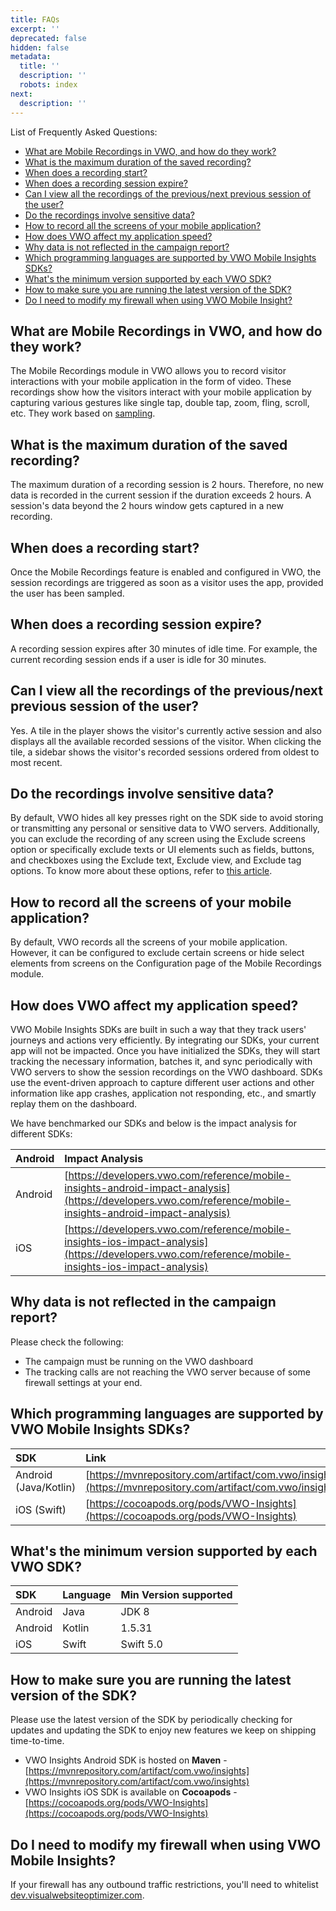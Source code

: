 ```yaml
---
title: FAQs
excerpt: ''
deprecated: false
hidden: false
metadata:
  title: ''
  description: ''
  robots: index
next:
  description: ''
---
```

List of Frequently Asked Questions:

* [What are Mobile Recordings in VWO, and how do they work?](https://developers.vwo.com/reference/mobile-insights-faqs#what-are-mobile-recordings-in-vwo-and-how-do-they-work)
* [What is the maximum duration of the saved recording?](https://developers.vwo.com/reference/mobile-insights-faqs#what-is-the-maximum-duration-of-the-saved-recording)
* [When does a recording start?](https://developers.vwo.com/reference/mobile-insights-faqs#when-does-a-recording-start)
* [When does a recording session expire?](https://developers.vwo.com/reference/mobile-insights-faqs#when-does-a-recording-session-expire)
* [Can I view all the recordings of the previous/next previous session of the user?](https://developers.vwo.com/reference/mobile-insights-faqs#can-i-view-all-the-recordings-of-the-previousnext-previous-session-of-the-user)
* [Do the recordings involve sensitive data?](https://developers.vwo.com/reference/mobile-insights-faqs#do-the-recordings-involve-sensitive-data)
* [How to record all the screens of your mobile application?](https://developers.vwo.com/reference/mobile-insights-faqs#how-to-record-all-the-screens-of-your-mobile-application)
* [How does VWO affect my application speed?](https://developers.vwo.com/reference/mobile-insights-faqs#how-does-vwo-affect-my-application-speed)
* [Why data is not reflected in the campaign report?](https://developers.vwo.com/reference/mobile-insights-faqs#why-data-is-not-reflected-in-the-campaign-report)
* [Which programming languages are supported by VWO Mobile Insights SDKs?](https://developers.vwo.com/reference/mobile-insights-faqs#which-programming-languages-are-supported-by-vwo-mobile-insights-sdks)
* [What's the minimum version supported by each VWO SDK?](https://developers.vwo.com/reference/mobile-insights-faqs#whats-the-minimum-version-supported-by-each-vwo-sdk)
* [How to make sure you are running the latest version of the SDK?](https://developers.vwo.com/reference/mobile-insights-faqs#how-to-make-sure-you-are-running-the-latest-version-of-the-sdk)
* [Do I need to modify my firewall when using VWO Mobile Insight?](https://developers.vwo.com/reference/mobile-insights-faqs#do-i-need-to-modify-my-firewall-when-using-vwo-fullstack)

## What are Mobile Recordings in VWO, and how do they work?

The Mobile Recordings module in VWO allows you to record visitor interactions with your mobile application in the form of video. These recordings show how the visitors interact with your mobile application by capturing various gestures like single tap, double tap, zoom, fling, scroll, etc. They work based on [sampling](https://help.vwo.com/hc/en-us/articles/360034213994).

## What is the maximum duration of the saved recording?

The maximum duration of a recording session is 2 hours. Therefore, no new data is recorded in the current session if the duration exceeds 2 hours. A session's data beyond the 2 hours window gets captured in a new recording.

## When does a recording start?

Once the Mobile Recordings feature is enabled and configured in VWO, the session recordings are triggered as soon as a visitor uses the app, provided the user has been sampled.

## When does a recording session expire?

A recording session expires after 30 minutes of idle time. For example, the current recording session ends if a user is idle for 30 minutes.

## Can I view all the recordings of the previous/next previous session of the user?

Yes. A tile in the player shows the visitor's currently active session and also displays all the available recorded sessions of the visitor. When clicking the tile, a sidebar shows the visitor's recorded sessions ordered from oldest to most recent.

## Do the recordings involve sensitive data?

By default, VWO hides all key presses right on the SDK side to avoid storing or transmitting any personal or sensitive data to VWO servers. Additionally, you can exclude the recording of any screen using the Exclude screens option or specifically exclude texts or UI elements such as fields, buttons, and checkboxes using the Exclude text, Exclude view, and Exclude tag options. To know more about these options, refer to [this article](https://help.vwo.com/hc/en-us/articles/12864264973337-Using-the-Mobile-Recordings-Dashboard-in-VWO).

## How to record all the screens of your mobile application?

By default, VWO records all the screens of your mobile application. However, it can be configured to exclude certain screens or hide select elements from screens on the Configuration page of the Mobile Recordings module.

## How does VWO affect my application speed?

VWO Mobile Insights SDKs are built in such a way that they track users' journeys and actions very efficiently. By integrating our SDKs, your current app will not be impacted. Once you have initialized the SDKs, they will start tracking the necessary information, batches it, and sync periodically with VWO servers to show the session recordings on the VWO dashboard. SDKs use the event-driven approach to capture different user actions and other information like app crashes, application not responding, etc., and smartly replay them on the dashboard.

We have benchmarked our SDKs and below is the impact analysis for different SDKs:

| Android | Impact Analysis                                                                                                                                              |
| :------ | :----------------------------------------------------------------------------------------------------------------------------------------------------------- |
| Android | [https://developers.vwo.com/reference/mobile-insights-android-impact-analysis](https://developers.vwo.com/reference/mobile-insights-android-impact-analysis) |
| iOS     | [https://developers.vwo.com/reference/mobile-insights-ios-impact-analysis](https://developers.vwo.com/reference/mobile-insights-ios-impact-analysis)         |

## Why data is not reflected in the campaign report?

Please check the following:

* The campaign must be running on the VWO dashboard
* The tracking calls are not reaching the VWO server because of some firewall settings at your end.

## Which programming languages are supported by VWO Mobile Insights SDKs?

| SDK                   | Link                                                                                                       |
| :-------------------- | :--------------------------------------------------------------------------------------------------------- |
| Android (Java/Kotlin) | [https://mvnrepository.com/artifact/com.vwo/insights](https://mvnrepository.com/artifact/com.vwo/insights) |
| iOS (Swift)           | [https://cocoapods.org/pods/VWO-Insights](https://cocoapods.org/pods/VWO-Insights)                         |

## What's the minimum version supported by each VWO SDK?

| SDK     | Language | Min Version supported |
| :------ | :------- | :-------------------- |
| Android | Java     | JDK 8                 |
| Android | Kotlin   | 1.5.31                |
| iOS     | Swift    | Swift 5.0             |

## How to make sure you are running the latest version of the SDK?

Please use the latest version of the SDK by periodically checking for updates and updating the SDK to enjoy new features we keep on shipping time-to-time.

* VWO Insights Android SDK is hosted on **Maven** - [https://mvnrepository.com/artifact/com.vwo/insights](https://mvnrepository.com/artifact/com.vwo/insights)
* VWO Insights iOS SDK is available on **Cocoapods** - [https://cocoapods.org/pods/VWO-Insights](https://cocoapods.org/pods/VWO-Insights)

## Do I need to modify my firewall when using VWO Mobile Insights?

If your firewall has any outbound traffic restrictions, you'll need to whitelist [dev.visualwebsiteoptimizer.com](dev.visualwebsiteoptimizer.com).
